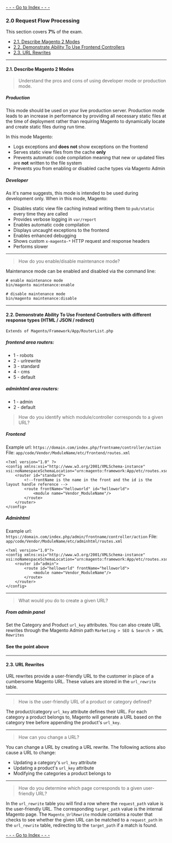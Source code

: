 [ - - -  Go to Index - - - ](/magento2-associate-developer-guide)

### 2.0 Request Flow Processing
This section covers **7%** of the exam.

- [2.1. Describe Magento 2 Modes](#21-describe-magento-2-modes)
- [2.2. Demonstrate Ability To Use Frontend Controllers](#22-demonstrate-ability-to-use-frontend-controllers)
- [2.3. URL Rewrites](#23-url-rewrites)

---
#### 2.1. Describe Magento 2 Modes
> Understand the pros and cons of using developer mode or production mode.

##### Production
This mode should be used on your live production server. Production mode leads to an increase in performance by providing all necessary static files at the time of deployment rather than requiring Magento to dynamically locate and create static files during run time.

In this mode Magento:
- Logs exceptions and **does not** show exceptions on the frontend
- Serves static view files from the cache **only**
- Prevents automatic code compilation meaning that new or updated files are **not** written to the file system
- Prevents you from enabling or disabled cache types via Magento Admin

##### Developer
As it's name suggests, this mode is intended to be used during development only. When in this mode, Magento:
- Disables static view file caching instead writing them to `pub/static` every time they are called
- Provides verbose logging in `var/report`
- Enables automatic code compilation
- Displays uncaught exceptions to the frontend
- Enables enhanced debugging
- Shows custom `x-magento-*` HTTP request and response headers
- Performs slower

---
> How do you enable/disable maintenance mode?

Maintenance mode can be enabled and disabled via the command line:
```
# enable maintenance mode
bin/magento maintenance:enable

# disable maintenance mode
bin/magento maintenance:disable
```

---
#### 2.2. Demonstrate Ability To Use Frontend Controllers with different response types (HTML / JSON / redirect)
`Extends of Magento/Framework/App/RouterList.php`
##### frontend area routers:

- 1 - robots
- 2 - urlrewrite	
- 3 - standard
- 4 - cms
- 5 - default

##### adminhtml area routers:
- 1 - admin
- 2 - default	


> How do you identify which module/controller corresponds to a given URL?

##### Frontend
Example url: `https://domain.com/index.php/frontname/controller/action`
File: `app/code/Vendor/ModuleName/etc/frontend/routes.xml`
````
<?xml version="1.0" ?>
<config xmlns:xsi="http://www.w3.org/2001/XMLSchema-instance" xsi:noNamespaceSchemaLocation="urn:magento:framework:App/etc/routes.xsd">
    <router id="standard">
        <!--frontName is the name in the front and the id is the layout handle reference -->
        <route frontName="helloworld" id="helloworld">
            <module name="Vendor_ModuleName"/>
        </route>
    </router>
</config>
````

##### Adminhtml
Example url: `https://domain.com/index.php/admin/frontname/controller/action`
File: `app/code/Vendor/ModuleName/etc/adminhtml/routes.xml`
````
<?xml version="1.0"?>
<config xmlns:xsi="http://www.w3.org/2001/XMLSchema-instance" xsi:noNamespaceSchemaLocation="urn:magento:framework:App/etc/routes.xsd">
    <router id="admin">
        <route id="helloworld" frontName="helloworld">
            <module name="Vendor_ModuleName"/>
        </route>
    </router>
</config>
````
---
> What would you do to create a given URL?
##### From admin panel
Set the Category and Product `url_key` attributes. You can also create URL rewrites through the Magento Admin path `Marketing > SEO & Search > URL Rewrites`
#### See the point above

---
#### 2.3. URL Rewrites
URL rewrites provide a user-friendly URL to the customer in place of a cumbersome Magento URL. These values are stored in the `url_rewrite` table.

---
> How is the user-friendly URL of a product or category defined?

The product/category `url_key` attribute defines their URL. For each category a product belongs to, Magento will generate a URL based on the category tree before appending the product's `url_key`.

---
> How can you change a URL?

You can change a URL by creating a URL rewrite. The following actions also cause a URL to change:
- Updating a category's `url_key` attribute
- Updating a product's `url_key` attribute
- Modifying the categories a product belongs to

---
> How do you determine which page corresponds to a given user-friendly URL?

In the `url_rewrite` table you will find a row where the `request_path` value is the user-friendly URL. The corresponding `target_path` value is the internal Magento page. The `Magento_UrlRewrite` module contains a router that checks to see whether the given URL can be matched to a `request_path` in the `url_rewrite` table, redirecting to the `target_path` if a match is found.

[ - - -  Go to Index - - - ](/magento2-associate-developer-guide)
